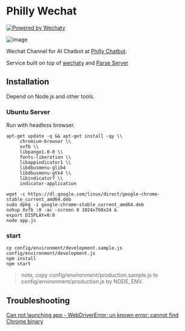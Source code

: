 # Philly Wechat

[![Powered by Wechaty](https://img.shields.io/badge/Powered%20By-Wechaty-green.svg)](https://github.com/wechaty/wechaty)

![image](https://cloud.githubusercontent.com/assets/3538629/19137472/b0855adc-8ba6-11e6-90e6-69c571be3bab.png)

Wechat Channel for AI Chatbot at [Philly Chatbot](https://github.com/snaplingo-org/chatbot-mvp).

Service built on top of [wechaty](https://github.com/wechaty/wechaty) and [Parse Server](https://parseplatform.github.io/#server)


## Installation
Depend on Node.js and other tools.

### Ubuntu Server
Run with headless browser.

```
apt-get update -q && apt-get install -qy \\
     chromium-browser \\
     xvfb \\
     libpango1.0-0 \\ 
     fonts-liberation \\
     libappindicator1 \\
     libdbusmenu-glib4 
     libdbusmenu-gtk4 \\ 
     libindicator7 \\
     indicator-application

wget -c https://dl.google.com/linux/direct/google-chrome-stable_current_amd64.deb
sudo dpkg -i google-chrome-stable_current_amd64.deb
nohup Xvfb :0 -ac -screen 0 1024x768x24 &
export DISPLAY=0:0
node app.js
```

### start

```
cp config/environment/development.sample.js config/environment/development.js
npm install
npm start
```

> note, copy config/environment/production.sample.js to config/environment/production.js by NODE_ENV.


## Troubleshooting

[Can not launching app - WebDriverError: un known error: cannot find Chrome binary ](https://github.com/wechaty/wechaty/issues/36#issuecomment-251859156)

